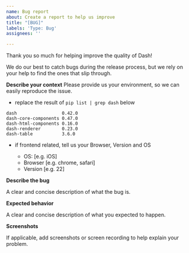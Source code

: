 ```yaml
---
name: Bug report
about: Create a report to help us improve
title: "[BUG]"
labels: 'Type: Bug'
assignees: ''

---
```


Thank you so much for helping improve the quality of Dash!

We do our best to catch bugs during the release process, but we rely on your help to find the ones that slip through.


**Describe your context**
Please provide us your environment, so we can easily reproduce the issue.

-  replace the result of `pip list | grep dash` below
```
dash                 0.42.0
dash-core-components 0.47.0
dash-html-components 0.16.0
dash-renderer        0.23.0
dash-table           3.6.0
```
-  if frontend related, tell us your Browser, Version and OS

    - OS: [e.g. iOS]
    - Browser [e.g. chrome, safari]
    - Version [e.g. 22]

**Describe the bug**

A clear and concise description of what the bug is.

**Expected behavior**

A clear and concise description of what you expected to happen.

**Screenshots**

If applicable, add screenshots or screen recording to help explain your problem.

